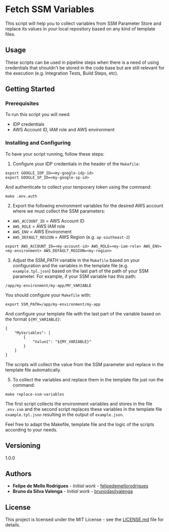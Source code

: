 # Fetch SSM Variables

This script will help you to collect variables from SSM Parameter Store and replace its values in your local repository based on any kind of template files.

## Usage

These scripts can be used in pipeline steps when there is a need of using credentials that shouldn't be stored in the code base but are still relevant for the execution (e.g. Integration Tests, Build Steps, etc).

## Getting Started

### Prerequisites

To run this script you will need:

* IDP credentials
* AWS Account ID, IAM role and AWS environment

### Installing and Configuring

To have your script running, follow these steps:

1. Configure your IDP credentials in the header of the `Makefile`:

```
export GOOGLE_IDP_ID=<my-google-idp-id>
export GOOGLE_SP_ID=<my-google-sp-id>
```

And authenticate to collect your temporary token using the command:

```
make .env.auth
```

2. Export the following environment variables for the desired AWS account where we must collect the SSM parameters:

- `AWS_ACCOUNT_ID`      = AWS Account ID
- `AWS_ROLE`            = AWS IAM role
- `AWS_ENV`             = AWS Environment
- `AWS_DEFAULT_REGION`  = AWS Region (e.g. `ap-southeast-2`)

```
export AWS_ACCOUNT_ID=<my-account-id> AWS_ROLE=<my-iam-role> AWS_ENV=<my-environment> AWS_DEFAULT_REGION=<my-region>
```

3. Adjust the SSM_PATH variable in the `Makefile` based on your configuration and the variables in the template file (e.g. `example.tpl.json`) based on the last part of the path of your SSM parameter. For example, if your SSM variable has this path:

```
/app/my-environment/my-app/MY_VARIABLE
```

You should configure your `Makefile` with:

```
export SSM_PATH=/app/my-environment/my-app
```

And configure your template file with the last part of the variable based on the format `${MY_VARIABLE}`:

```
{
    "MyVariables": [
        {
            "Value1": "${MY_VARIABLE}"
        }
    ]
}
```

The scripts will collect the value from the SSM parameter and replace in the template file automatically.

5. To collect the variables and replace them in the template file just run the command:

```
make replace-ssm-variables
```

The first script collects the environment variables and stores in the file `.env.ssm` and the second script replaces these variables in the template file `example.tpl.json` resulting in the output of `example.json`.

Feel free to adapt the Makefile, template file and the logic of the scripts according to your needs.

## Versioning

1.0.0

## Authors

* **Felipe de Mello Rodrigues** - *Initial work* - [felipedemellorodrigues](https://github.com/sohflp)
* **Bruno da Silva Valenga** - *Initial work* - [brunodasilvalenga](https://github.com/brunodasilvalenga)

## License

This project is licensed under the MIT License - see the [LICENSE.md](LICENSE.md) file for details.
